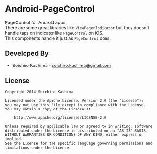 # Android-PageControl

PageControl for Android apps.  
There are some great libraries like `ViewPagerIndicator` but they doesn't handle taps on indicator like `PageControl` on iOS.  
This components handle it just as `PageControl` does.

## Developed By

* Soichiro Kashima - <soichiro.kashima@gmail.com>

## License

    Copyright 2014 Soichiro Kashima

    Licensed under the Apache License, Version 2.0 (the "License");
    you may not use this file except in compliance with the License.
    You may obtain a copy of the License at

        http://www.apache.org/licenses/LICENSE-2.0

    Unless required by applicable law or agreed to in writing, software
    distributed under the License is distributed on an "AS IS" BASIS,
    WITHOUT WARRANTIES OR CONDITIONS OF ANY KIND, either express or implied.
    See the License for the specific language governing permissions and
    limitations under the License.
